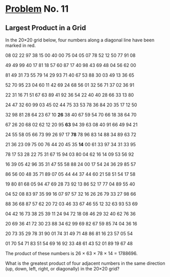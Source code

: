# [Problem](https://projecteuler.net/problem=11) No. 11

## Largest Product in a Grid

In the 20×20 grid below, four numbers along a diagonal line have been marked in red.

08 02 22 97 38 15 00 40 00 75 04 05 07 78 52 12 50 77 91 08

49 49 99 40 17 81 18 57 60 87 17 40 98 43 69 48 04 56 62 00

81 49 31 73 55 79 14 29 93 71 40 67 53 88 30 03 49 13 36 65

52 70 95 23 04 60 11 42 69 24 68 56 01 32 56 71 37 02 36 91

22 31 16 71 51 67 63 89 41 92 36 54 22 40 40 28 66 33 13 80

24 47 32 60 99 03 45 02 44 75 33 53 78 36 84 20 35 17 12 50

32 98 81 28 64 23 67 10 **26** 38 40 67 59 54 70 66 18 38 64 70

67 26 20 68 02 62 12 20 95 **63** 94 39 63 08 40 91 66 49 94 21

24 55 58 05 66 73 99 26 97 17 **78** 78 96 83 14 88 34 89 63 72

21 36 23 09 75 00 76 44 20 45 35 **14** 00 61 33 97 34 31 33 95

78 17 53 28 22 75 31 67 15 94 03 80 04 62 16 14 09 53 56 92

16 39 05 42 96 35 31 47 55 58 88 24 00 17 54 24 36 29 85 57

86 56 00 48 35 71 89 07 05 44 44 37 44 60 21 58 51 54 17 58

19 80 81 68 05 94 47 69 28 73 92 13 86 52 17 77 04 89 55 40

04 52 08 83 97 35 99 16 07 97 57 32 16 26 26 79 33 27 98 66

88 36 68 87 57 62 20 72 03 46 33 67 46 55 12 32 63 93 53 69

04 42 16 73 38 25 39 11 24 94 72 18 08 46 29 32 40 62 76 36

20 69 36 41 72 30 23 88 34 62 99 69 82 67 59 85 74 04 36 16

20 73 35 29 78 31 90 01 74 31 49 71 48 86 81 16 23 57 05 54

01 70 54 71 83 51 54 69 16 92 33 48 61 43 52 01 89 19 67 48

The product of these numbers is 26 × 63 × 78 × 14 = 1788696.

What is the greatest product of four adjacent numbers in the same direction (up, down, left, right, or diagonally) in the 20×20 grid?
